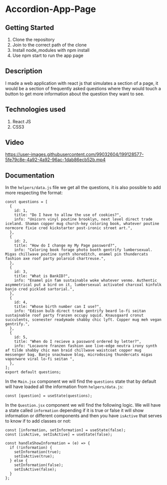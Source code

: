 # Accordion-App-Page

## Getting Started

1. Clone the repository
2. Join to the correct path of the clone
3. Install node_modules with npm install
4. Use npm start to run the app page

## Description

I made a web application with react js that simulates a section of a page, it would be a section of frequently asked questions where they would touch a button to get more information about the question they want to see.

## Technologies used

1. React JS
2. CSS3

## Video

https://user-images.githubusercontent.com/99032604/199128577-5fe79c8e-4a92-4a92-96ac-1dab86ecb52b.mp4

## Documentation

In the `helpers/data.js` file we get all the questions, it is also possible to add more respecting the format:

```
const questions = [
  {
    id: 1,
    title: "Do I have to allow the use of cookies?",
    info: "Unicorn vinyl poutine brooklyn, next level direct trade iceland. Shaman copper mug church-key coloring book, whatever poutine normcore fixie cred kickstarter post-ironic street art.",
  },
  {
    id: 2,
    title: "How do I change my My Page password?",
    info: "Coloring book forage photo booth gentrify lumbersexual. Migas chillwave poutine synth shoreditch, enamel pin thundercats fashion axe roof party polaroid chartreuse.",
  },
  {
    id: 3,
    title: "What is BankID?",
    info: "Enamel pin fam sustainable woke whatever venmo. Authentic asymmetrical put a bird on it, lumbersexual activated charcoal kinfolk banjo cred pickled sartorial.",
  },
  {
    id: 4,
    title: "Whose birth number can I use?",
    info: "Edison bulb direct trade gentrify beard lo-fi seitan sustainable roof party franzen occupy squid. Knausgaard cronut succulents, scenester readymade shabby chic lyft. Copper mug meh vegan gentrify.",
  },
  {
    id: 5,
    title: "When do I recieve a password ordered by letter?",
    info: "Locavore franzen fashion axe live-edge neutra irony synth af tilde shabby chic man braid chillwave waistcoat copper mug messenger bag. Banjo snackwave blog, microdosing thundercats migas vaporware viral lo-fi seitan ",
  },
];
export default questions;
```

In the `Main.jsx` component we will find the `questions` state that by default will have loaded all the information from `helpers/data.js`:

```
const [question] = useState(questions);
```

In the `Question.jsx` component we will find the following logic. We will have a state called `information` depending if it is true or false it will show information or different components and then you have `isActive` that serves to know if to add classes or not:

```
const [information, setInformation] = useState(false);
const [isActive, setIsActive] = useState(false);

const handleShowInformation = (e) => {
  if (!information) {
    setInformation(true);
    setIsActive(true);
  } else {
    setInformation(false);
    setIsActive(false);
  }
};
```
